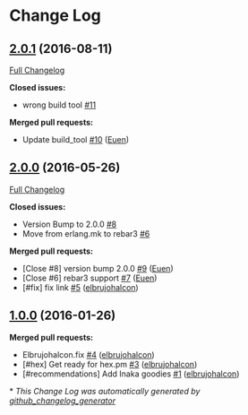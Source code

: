 # Change Log

## [2.0.1](https://github.com/inaka/validerl/tree/2.0.1) (2016-08-11)
[Full Changelog](https://github.com/inaka/validerl/compare/2.0.0...2.0.1)

**Closed issues:**

- wrong build tool [\#11](https://github.com/inaka/validerl/issues/11)

**Merged pull requests:**

- Update build\_tool [\#10](https://github.com/inaka/validerl/pull/10) ([Euen](https://github.com/Euen))

## [2.0.0](https://github.com/inaka/validerl/tree/2.0.0) (2016-05-26)
[Full Changelog](https://github.com/inaka/validerl/compare/1.0.0...2.0.0)

**Closed issues:**

- Version Bump to 2.0.0 [\#8](https://github.com/inaka/validerl/issues/8)
- Move from erlang.mk to rebar3 [\#6](https://github.com/inaka/validerl/issues/6)

**Merged pull requests:**

- \[Close \#8\] version bump 2.0.0 [\#9](https://github.com/inaka/validerl/pull/9) ([Euen](https://github.com/Euen))
- \[Close \#6\] rebar3 support [\#7](https://github.com/inaka/validerl/pull/7) ([Euen](https://github.com/Euen))
- \[\#fix\] fix link [\#5](https://github.com/inaka/validerl/pull/5) ([elbrujohalcon](https://github.com/elbrujohalcon))

## [1.0.0](https://github.com/inaka/validerl/tree/1.0.0) (2016-01-26)
**Merged pull requests:**

- Elbrujohalcon.fix [\#4](https://github.com/inaka/validerl/pull/4) ([elbrujohalcon](https://github.com/elbrujohalcon))
- \[\#hex\] Get ready for hex.pm [\#3](https://github.com/inaka/validerl/pull/3) ([elbrujohalcon](https://github.com/elbrujohalcon))
- \[\#recommendations\] Add Inaka goodies [\#1](https://github.com/inaka/validerl/pull/1) ([elbrujohalcon](https://github.com/elbrujohalcon))



\* *This Change Log was automatically generated by [github_changelog_generator](https://github.com/skywinder/Github-Changelog-Generator)*